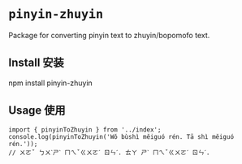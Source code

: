 # `pinyin-zhuyin`

Package for converting pinyin text to zhuyin/bopomofo text.

## Install 安装

npm install pinyin-zhuyin

## Usage 使用

```
import { pinyinToZhuyin } from '../index';
console.log(pinyinToZhuyin('Wǒ bùshì měiguó rén. Tā shì měiguó rén.'));
// ㄨㄛˇ ㄅㄨˋㄕˋ ㄇㄟˇㄍㄨㄛˊ ㄖㄣˊ. ㄊㄚ ㄕˋ ㄇㄟˇㄍㄨㄛˊ ㄖㄣˊ.
```
